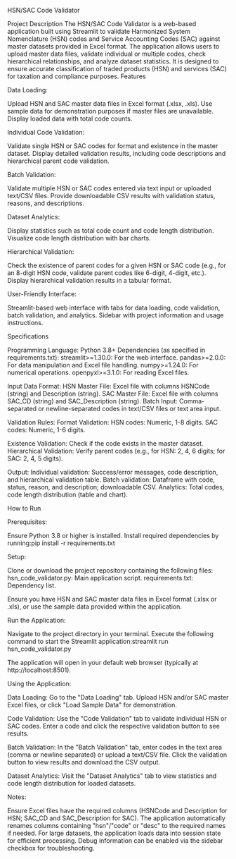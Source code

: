 HSN/SAC Code Validator

Project Description
The HSN/SAC Code Validator is a web-based application built using Streamlit to validate Harmonized System Nomenclature (HSN) codes and Service Accounting Codes (SAC) against master datasets provided in Excel format. The application allows users to upload master data files, validate individual or multiple codes, check hierarchical relationships, and analyze dataset statistics. It is designed to ensure accurate classification of traded products (HSN) and services (SAC) for taxation and compliance purposes.
Features

Data Loading:

Upload HSN and SAC master data files in Excel format (.xlsx, .xls).
Use sample data for demonstration purposes if master files are unavailable.
Display loaded data with total code counts.


Individual Code Validation:

Validate single HSN or SAC codes for format and existence in the master dataset.
Display detailed validation results, including code descriptions and hierarchical parent code validation.


Batch Validation:

Validate multiple HSN or SAC codes entered via text input or uploaded text/CSV files.
Provide downloadable CSV results with validation status, reasons, and descriptions.


Dataset Analytics:

Display statistics such as total code count and code length distribution.
Visualize code length distribution with bar charts.


Hierarchical Validation:

Check the existence of parent codes for a given HSN or SAC code (e.g., for an 8-digit HSN code, validate parent codes like 6-digit, 4-digit, etc.).
Display hierarchical validation results in a tabular format.


User-Friendly Interface:

Streamlit-based web interface with tabs for data loading, code validation, batch validation, and analytics.
Sidebar with project information and usage instructions.



Specifications

Programming Language: Python 3.8+
Dependencies (as specified in requirements.txt):
streamlit>=1.30.0: For the web interface.
pandas>=2.0.0: For data manipulation and Excel file handling.
numpy>=1.24.0: For numerical operations.
openpyxl>=3.1.0: For reading Excel files.


Input Data Format:
HSN Master File: Excel file with columns HSNCode (string) and Description (string).
SAC Master File: Excel file with columns SAC_CD (string) and SAC_Description (string).
Batch Input: Comma-separated or newline-separated codes in text/CSV files or text area input.


Validation Rules:
Format Validation:
HSN codes: Numeric, 1-8 digits.
SAC codes: Numeric, 1-6 digits.


Existence Validation: Check if the code exists in the master dataset.
Hierarchical Validation: Verify parent codes (e.g., for HSN: 2, 4, 6 digits; for SAC: 2, 4, 5 digits).


Output:
Individual validation: Success/error messages, code description, and hierarchical validation table.
Batch validation: Dataframe with code, status, reason, and description; downloadable CSV.
Analytics: Total codes, code length distribution (table and chart).



How to Run

Prerequisites:

Ensure Python 3.8 or higher is installed.
Install required dependencies by running:pip install -r requirements.txt




Setup:

Clone or download the project repository containing the following files:
hsn_code_validator.py: Main application script.
requirements.txt: Dependency list.


Ensure you have HSN and SAC master data files in Excel format (.xlsx or .xls), or use the sample data provided within the application.


Run the Application:

Navigate to the project directory in your terminal.
Execute the following command to start the Streamlit application:streamlit run hsn_code_validator.py


The application will open in your default web browser (typically at http://localhost:8501).


Using the Application:

Data Loading:
Go to the "Data Loading" tab.
Upload HSN and/or SAC master Excel files, or click "Load Sample Data" for demonstration.


Code Validation:
Use the "Code Validation" tab to validate individual HSN or SAC codes.
Enter a code and click the respective validation button to see results.


Batch Validation:
In the "Batch Validation" tab, enter codes in the text area (comma or newline separated) or upload a text/CSV file.
Click the validation button to view results and download the CSV output.


Dataset Analytics:
Visit the "Dataset Analytics" tab to view statistics and code length distribution for loaded datasets.




Notes:

Ensure Excel files have the required columns (HSNCode and Description for HSN; SAC_CD and SAC_Description for SAC). The application automatically renames columns containing "hsn"/"code" or "desc" to the required names if needed.
For large datasets, the application loads data into session state for efficient processing.
Debug information can be enabled via the sidebar checkbox for troubleshooting.




